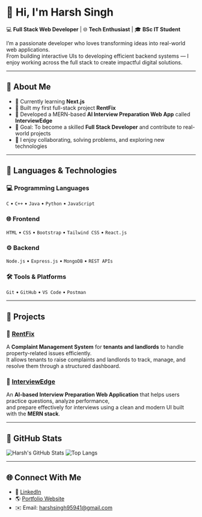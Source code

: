 # 👋 Hi, I'm Harsh Singh  

💻 **Full Stack Web Developer** | 🌐 **Tech Enthusiast** | 🎓 **BSc IT Student**  

I’m a passionate developer who loves transforming ideas into real-world web applications.  
From building interactive UIs to developing efficient backend systems — I enjoy working across the full stack to create impactful digital solutions.

---

## 🚀 About Me
- 🌱 Currently learning **Next.js**  
- 💼 Built my first full-stack project **RentFix**  
- 🧩 Developed a MERN-based **AI Interview Preparation Web App** called **InterviewEdge**  
- 🎯 Goal: To become a skilled **Full Stack Developer** and contribute to real-world projects  
- 💬 I enjoy collaborating, solving problems, and exploring new technologies  

---

## 🧠 Languages & Technologies

### 💻 Programming Languages
`C` • `C++` • `Java` • `Python` • `JavaScript`

### 🌐 Frontend
`HTML` • `CSS` • `Bootstrap` • `Tailwind CSS` • `React.js`

### ⚙️ Backend
`Node.js` • `Express.js` • `MongoDB` • `REST APIs`

### 🛠️ Tools & Platforms
`Git` • `GitHub` • `VS Code` • `Postman`

---

## 🧩 Projects

### 🔹 [RentFix](https://rent-fix.vercel.app/)
A **Complaint Management System** for **tenants and landlords** to handle property-related issues efficiently.  
It allows tenants to raise complaints and landlords to track, manage, and resolve them through a structured dashboard.

### 🔹 [InterviewEdge](https://interviewedge.netlify.app/)
An **AI-based Interview Preparation Web Application** that helps users practice questions, analyze performance,  
and prepare effectively for interviews using a clean and modern UI built with the **MERN stack**.

---

## 🧾 GitHub Stats

![Harsh's GitHub Stats](https://github-readme-stats.vercel.app/api?username=harshsingh1407&show_icons=true&theme=tokyonight)
![Top Langs](https://github-readme-stats.vercel.app/api/top-langs/?username=harshsingh1407&layout=compact&theme=tokyonight&width=500px)

---

## 🌐 Connect With Me
- 💼 [LinkedIn](https://www.linkedin.com/in/harshsingh1407/)
- 🌎 [Portfolio Website](https://harsh14portfolio.netlify.app/)
- ✉️ Email: harshsingh95941@gmail.com
